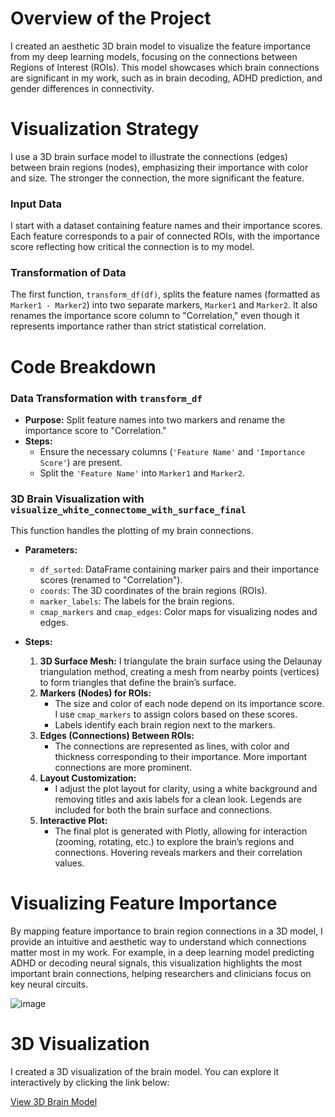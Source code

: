 # Overview of the Project

I created an aesthetic 3D brain model to visualize the feature importance from my deep learning models, focusing on the connections between Regions of Interest (ROIs). This model showcases which brain connections are significant in my work, such as in brain decoding, ADHD prediction, and gender differences in connectivity.

# Visualization Strategy

I use a 3D brain surface model to illustrate the connections (edges) between brain regions (nodes), emphasizing their importance with color and size. The stronger the connection, the more significant the feature. 

### Input Data
I start with a dataset containing feature names and their importance scores. Each feature corresponds to a pair of connected ROIs, with the importance score reflecting how critical the connection is to my model.

### Transformation of Data
The first function, `transform_df(df)`, splits the feature names (formatted as `Marker1 - Marker2`) into two separate markers, `Marker1` and `Marker2`. It also renames the importance score column to "Correlation," even though it represents importance rather than strict statistical correlation.

# Code Breakdown

### Data Transformation with `transform_df`
- **Purpose:** Split feature names into two markers and rename the importance score to "Correlation."
- **Steps:**
  - Ensure the necessary columns (`'Feature Name'` and `'Importance Score'`) are present.
  - Split the `'Feature Name'` into `Marker1` and `Marker2`.

### 3D Brain Visualization with `visualize_white_connectome_with_surface_final`
This function handles the plotting of my brain connections.

- **Parameters:**
  - `df_sorted`: DataFrame containing marker pairs and their importance scores (renamed to "Correlation").
  - `coords`: The 3D coordinates of the brain regions (ROIs).
  - `marker_labels`: The labels for the brain regions.
  - `cmap_markers` and `cmap_edges`: Color maps for visualizing nodes and edges.

- **Steps:**
  1. **3D Surface Mesh:** I triangulate the brain surface using the Delaunay triangulation method, creating a mesh from nearby points (vertices) to form triangles that define the brain’s surface.
  2. **Markers (Nodes) for ROIs:** 
     - The size and color of each node depend on its importance score. I use `cmap_markers` to assign colors based on these scores.
     - Labels identify each brain region next to the markers.
  3. **Edges (Connections) Between ROIs:** 
     - The connections are represented as lines, with color and thickness corresponding to their importance. More important connections are more prominent.
  4. **Layout Customization:** 
     - I adjust the plot layout for clarity, using a white background and removing titles and axis labels for a clean look. Legends are included for both the brain surface and connections.
  5. **Interactive Plot:** 
     - The final plot is generated with Plotly, allowing for interaction (zooming, rotating, etc.) to explore the brain’s regions and connections. Hovering reveals markers and their correlation values.

# Visualizing Feature Importance

By mapping feature importance to brain region connections in a 3D model, I provide an intuitive and aesthetic way to understand which connections matter most in my work. For example, in a deep learning model predicting ADHD or decoding neural signals, this visualization highlights the most important brain connections, helping researchers and clinicians focus on key neural circuits.

![image](https://github.com/user-attachments/assets/e4aa140d-33aa-4ae2-a9e0-d64778730a85)

# 3D Visualization

I created a 3D visualization of the brain model. You can explore it interactively by clicking the link below:

[View 3D Brain Model](https://<username>.github.io/<repository-name>/pink_crystal_connectome.html)

